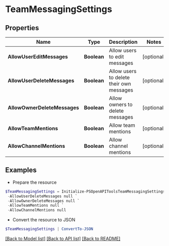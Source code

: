 # TeamMessagingSettings
## Properties

Name | Type | Description | Notes
------------ | ------------- | ------------- | -------------
**AllowUserEditMessages** | **Boolean** | Allow users to edit messages | [optional] 
**AllowUserDeleteMessages** | **Boolean** | Allow users to delete their own messages | [optional] 
**AllowOwnerDeleteMessages** | **Boolean** | Allow owners to delete messages | [optional] 
**AllowTeamMentions** | **Boolean** | Allow team mentions | [optional] 
**AllowChannelMentions** | **Boolean** | Allow channel mentions | [optional] 

## Examples

- Prepare the resource
```powershell
$TeamMessagingSettings = Initialize-PSOpenAPIToolsTeamMessagingSettings  -AllowUserEditMessages null `
 -AllowUserDeleteMessages null `
 -AllowOwnerDeleteMessages null `
 -AllowTeamMentions null `
 -AllowChannelMentions null
```

- Convert the resource to JSON
```powershell
$TeamMessagingSettings | ConvertTo-JSON
```

[[Back to Model list]](../README.md#documentation-for-models) [[Back to API list]](../README.md#documentation-for-api-endpoints) [[Back to README]](../README.md)

